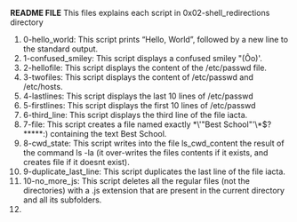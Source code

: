**README FILE**
This files explains each script in 0x02-shell_redirections directory

1. 0-hello_world: This script prints “Hello, World”, followed by a new line to the standard output.
2.  1-confused_smiley: This script displays a confused smiley "(Ôo)'.
3. 2-hellofile: This script displays the content of the /etc/passwd file.
4. 3-twofiles: This script displays the content of /etc/passwd and /etc/hosts.
5. 4-lastlines: This script displays the last 10 lines of /etc/passwd
6. 5-firstlines: This script displays the first 10 lines of /etc/passwd
7. 6-third_line: This script displays the third line of the file iacta.
8. 7-file: This script creates a file named exactly \*\\'"Best School"\'\\*$\?\*\*\*\*\*:) containing the text Best School.
9. 8-cwd_state: This script writes into the file ls_cwd_content the result of the command ls -la (it over-writes the files contents if it exists, and creates file if it doesnt exist).
10. 9-duplicate_last_line: This script duplicates the last line of the file iacta.
11. 10-no_more_js: This script deletes all the regular files (not the directories) with a .js extension that are present in the current directory and all its subfolders.
12.  
